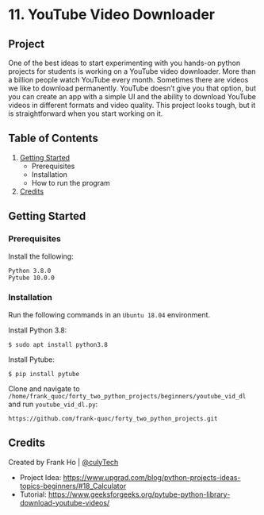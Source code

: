 # 11. YouTube Video Downloader

## Project

One of the best ideas to start experimenting with you hands-on python projects for students is working on a YouTube video downloader. More than a billion people watch YouTube every month. Sometimes there are videos we like to download permanently. YouTube doesn’t give you that option, but you can create an app with a simple UI and the ability to download YouTube videos in different formats and video quality. This project looks tough, but it is straightforward when you start working on it.

## Table of Contents

1. [Getting Started](README.md#getting-started)
    * Prerequisites
    * Installation
    * How to run the program
2. [Credits](README.md#credits)

## Getting Started

### Prerequisites
Install the following:
```
Python 3.8.0
Pytube 10.0.0
```

### Installation
Run the following commands in an `Ubuntu 18.04` environment.

Install Python 3.8:
```
$ sudo apt install python3.8
```

Install Pytube:
```
$ pip install pytube
```

Clone and navigate to ```/home/frank_quoc/forty_two_python_projects/beginners/youtube_vid_dl``` and run ```youtube_vid_dl.py```:
```
https://github.com/frank-quoc/forty_two_python_projects.git
```

## Credits

Created by Frank Ho | [@culyTech](https://twitter.com/culyTech)

* Project Idea: https://www.upgrad.com/blog/python-projects-ideas-topics-beginners/#18_Calculator
* Tutorial: https://www.geeksforgeeks.org/pytube-python-library-download-youtube-videos/
